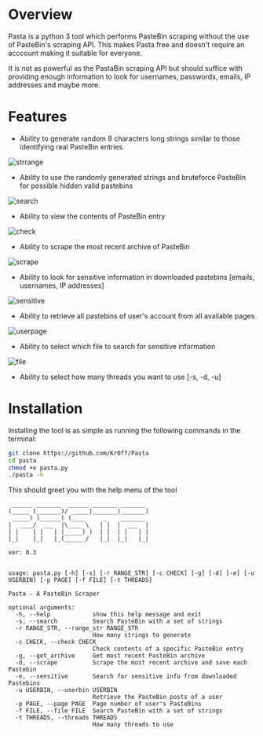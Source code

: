 # Overview
Pasta is a python 3 tool which performs PasteBin scraping without the use of PasteBin's scraping API. This makes Pasta free and doesn't require an acccount making it suitable for everyone.

It is not as powerful as the PastaBin scraping API but should suffice with providing enough information to look for usernames, passwords, emails, IP addresses and maybe more.

# Features

* Ability to generate random 8 characters long strings similar to those identifying real PasteBin entries

![strrange](examples/strrange.png)

* Ability to use the randomly generated strings and bruteforce PasteBin for possible hidden valid pastebins 

![search](examples/search.png)

* Ability to view the contents of PasteBin entry

![check](examples/check.png)

* Ability to scrape the most recent archive of PasteBin

![scrape](examples/scrape.png)

* Ability to look for sensitive information in downloaded pastebins [emails, usernames, IP addresses]

![sensitive](examples/sensitive.png)

* Ability to retrieve all pastebins of user's account from all available pages

![userpage](examples/userpage.png)

* Ability to select which file to search for sensitive information

![file](examples/file.png)

* Ability to select how many threads you want to use [-s, -d, -u] 

# Installation

Installing the tool is as simple as running the following commands in the terminal:

```sh
git clone https://github.com/Kr0ff/Pasta
cd pasta
chmod +x pasta.py
./pasta -h
```

This should greet you with the help menu of the tool

```
 ______ _______  ______ _______ _______
(_____ (_______)/ _____|_______|_______)
 _____) )______( (____     _    _______
|  ____/  ___  |\____ \   | |  |  ___  |
| |    | |   | |_____) )  | |  | |   | |
|_|    |_|   |_(______/   |_|  |_|   |_|

ver: 0.3


usage: pasta.py [-h] [-s] [-r RANGE_STR] [-c CHECK] [-g] [-d] [-e] [-u USERBIN] [-p PAGE] [-f FILE] [-t THREADS]

Pasta - A PasteBin Scraper

optional arguments:
  -h, --help            show this help message and exit
  -s, --search          Search PasteBin with a set of strings
  -r RANGE_STR, --range_str RANGE_STR
                        How many strings to generate
  -c CHECK, --check CHECK
                        Check contents of a specific PasteBin entry
  -g, --get_archive     Get most recent PasteBin archive
  -d, --scrape          Scrape the most recent archive and save each Pastebin
  -e, --sensitive       Search for sensitive info from downloaded Pastebins
  -u USERBIN, --userbin USERBIN
                        Retrieve the PasteBin posts of a user
  -p PAGE, --page PAGE  Page number of user's PasteBins
  -f FILE, --file FILE  Search PasteBin with a set of strings
  -t THREADS, --threads THREADS
                        How many threads to use
```

